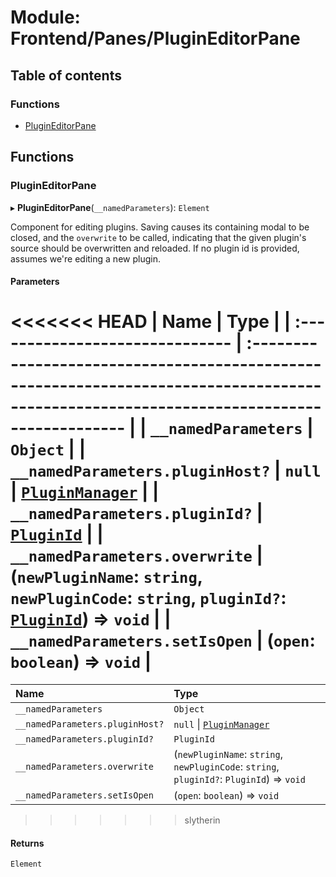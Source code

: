 # Module: Frontend/Panes/PluginEditorPane

## Table of contents

### Functions

- [PluginEditorPane](Frontend_Panes_PluginEditorPane.md#plugineditorpane)

## Functions

### PluginEditorPane

▸ **PluginEditorPane**(`__namedParameters`): `Element`

Component for editing plugins. Saving causes its containing modal
to be closed, and the `overwrite` to be called, indicating that the
given plugin's source should be overwritten and reloaded. If no
plugin id is provided, assumes we're editing a new plugin.

#### Parameters

<<<<<<< HEAD
| Name                            | Type                                                                                                                                      |
| :------------------------------ | :---------------------------------------------------------------------------------------------------------------------------------------- |
| `__namedParameters`             | `Object`                                                                                                                                  |
| `__namedParameters.pluginHost?` | `null` \| [`PluginManager`](../classes/Backend_GameLogic_PluginManager.PluginManager.md)                                                  |
| `__namedParameters.pluginId?`   | [`PluginId`](Backend_Plugins_SerializedPlugin.md#pluginid)                                                                                |
| `__namedParameters.overwrite`   | (`newPluginName`: `string`, `newPluginCode`: `string`, `pluginId?`: [`PluginId`](Backend_Plugins_SerializedPlugin.md#pluginid)) => `void` |
| `__namedParameters.setIsOpen`   | (`open`: `boolean`) => `void`                                                                                                             |
=======
| Name                            | Type                                                                                      |
| :------------------------------ | :---------------------------------------------------------------------------------------- |
| `__namedParameters`             | `Object`                                                                                  |
| `__namedParameters.pluginHost?` | `null` \| [`PluginManager`](../classes/Backend_GameLogic_PluginManager.PluginManager.md)  |
| `__namedParameters.pluginId?`   | `PluginId`                                                                                |
| `__namedParameters.overwrite`   | (`newPluginName`: `string`, `newPluginCode`: `string`, `pluginId?`: `PluginId`) => `void` |
| `__namedParameters.setIsOpen`   | (`open`: `boolean`) => `void`                                                             |
>>>>>>> slytherin

#### Returns

`Element`
